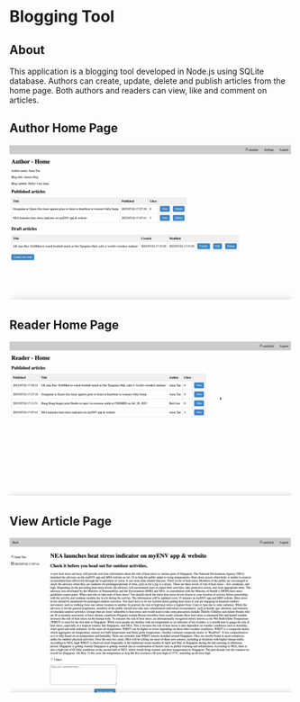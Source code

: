 # Blogging Tool

## About

This application is a blogging tool developed in Node.js using SQLite database. Authors can create, update, delete and publish articles from the home page. Both authors and readers can view, like and comment on articles.

## Author Home Page

<img src="authorHome.png" width="500">

## Reader Home Page

<img src="readerHome.png" width="500">

## View Article Page

<img src="article.png" width="500">
